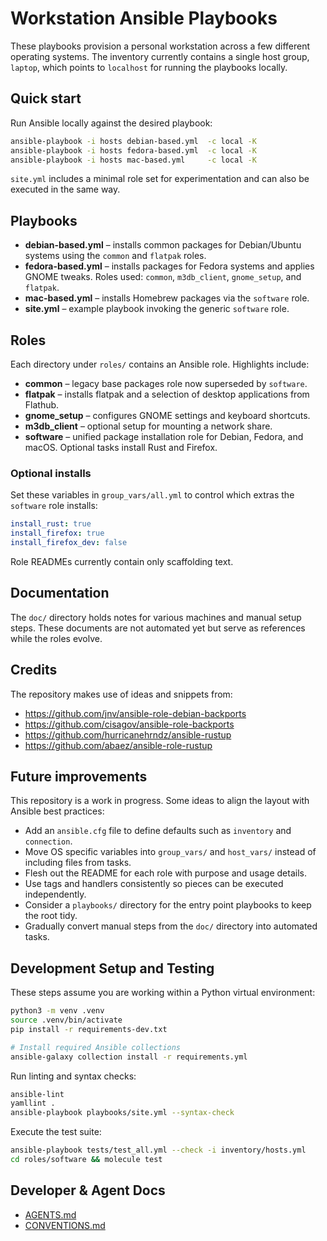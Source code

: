 # Workstation Ansible Playbooks

These playbooks provision a personal workstation across a few different operating systems. The inventory currently contains a single host group, `laptop`, which points to `localhost` for running the playbooks locally.

## Quick start

Run Ansible locally against the desired playbook:

```bash
ansible-playbook -i hosts debian-based.yml  -c local -K
ansible-playbook -i hosts fedora-based.yml  -c local -K
ansible-playbook -i hosts mac-based.yml     -c local -K
```

`site.yml` includes a minimal role set for experimentation and can also be executed in the same way.

## Playbooks

- **debian-based.yml** – installs common packages for Debian/Ubuntu systems using the `common` and `flatpak` roles.
- **fedora-based.yml** – installs packages for Fedora systems and applies GNOME tweaks. Roles used: `common`, `m3db_client`, `gnome_setup`, and `flatpak`.
- **mac-based.yml** – installs Homebrew packages via the `software` role.
- **site.yml** – example playbook invoking the generic `software` role.

## Roles

Each directory under `roles/` contains an Ansible role. Highlights include:

- **common** – legacy base packages role now superseded by `software`.
- **flatpak** – installs flatpak and a selection of desktop applications from Flathub.
- **gnome_setup** – configures GNOME settings and keyboard shortcuts.
- **m3db_client** – optional setup for mounting a network share.
- **software** – unified package installation role for Debian, Fedora, and macOS. Optional tasks install Rust and Firefox.

### Optional installs

Set these variables in `group_vars/all.yml` to control which extras the `software` role installs:

```yaml
install_rust: true
install_firefox: true
install_firefox_dev: false
```

Role READMEs currently contain only scaffolding text.

## Documentation

The `doc/` directory holds notes for various machines and manual setup steps. These documents are not automated yet but serve as references while the roles evolve.

## Credits

The repository makes use of ideas and snippets from:

- <https://github.com/jnv/ansible-role-debian-backports>
- <https://github.com/cisagov/ansible-role-backports>
- <https://github.com/hurricanehrndz/ansible-rustup>
- <https://github.com/abaez/ansible-role-rustup>

## Future improvements

This repository is a work in progress. Some ideas to align the layout with Ansible best practices:

- Add an `ansible.cfg` file to define defaults such as `inventory` and `connection`.
- Move OS specific variables into `group_vars/` and `host_vars/` instead of including files from tasks.
- Flesh out the README for each role with purpose and usage details.
- Use tags and handlers consistently so pieces can be executed independently.
- Consider a `playbooks/` directory for the entry point playbooks to keep the root tidy.
- Gradually convert manual steps from the `doc/` directory into automated tasks.

## Development Setup and Testing

These steps assume you are working within a Python virtual environment:

```bash
python3 -m venv .venv
source .venv/bin/activate
pip install -r requirements-dev.txt

# Install required Ansible collections
ansible-galaxy collection install -r requirements.yml
```

Run linting and syntax checks:

```bash
ansible-lint
yamllint .
ansible-playbook playbooks/site.yml --syntax-check
```

Execute the test suite:

```bash
ansible-playbook tests/test_all.yml --check -i inventory/hosts.yml
cd roles/software && molecule test
```

## Developer & Agent Docs
- [AGENTS.md](AGENTS.md)
- [CONVENTIONS.md](CONVENTIONS.md)
